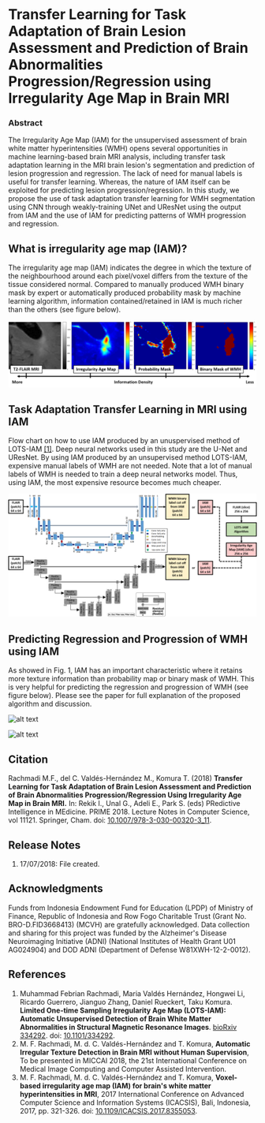 # Transfer Learning for Task Adaptation of Brain Lesion Assessment and Prediction of Brain Abnormalities Progression/Regression using Irregularity Age Map in Brain MRI

### Abstract

The Irregularity Age Map (IAM) for the unsupervised assessment of brain white matter hyperintensities (WMH) opens several opportunities in machine learning-based brain MRI analysis, including transfer task adaptation learning in the MRI brain lesion's segmentation and prediction of lesion progression and regression. The lack of need for manual labels is useful for transfer learning. Whereas, the nature of IAM itself can be exploited for predicting lesion progression/regression. In this study, we propose the use of task adaptation transfer learning for WMH segmentation using CNN through weakly-training UNet and UResNet using the output from IAM and the use of IAM for predicting patterns of WMH progression and regression.

## What is irregularity age map (IAM)?

The irregularity age map (IAM) indicates the degree in which the texture of the neighbourhood around each pixel/voxel differs from the texture of the tissue considered normal. Compared to manually produced WMH binary mask by expert or automatically produced probability mask by machine learning algorithm, information contained/retained in IAM is much richer than the others (see figure below).

![alt text](documentation/information-density.png "Fig.1: FLAIR vs. IAM vs. Probability Map vs. Binary Label of WMH")

## Task Adaptation Transfer Learning in MRI using IAM

Flow chart on how to use IAM produced by an unuspervised method of LOTS-IAM [[1]](https://www.biorxiv.org/content/early/2018/05/30/334292). Deep neural networks used in this study are the U-Net and UResNet. By using IAM produced by an unsupervised method LOTS-IAM, expensive manual labels of WMH are not needed. Note that a lot of manual labels of WMH is needed to train a deep neural networks model. Thus, using IAM, the most expensive resource becomes much cheaper.

![alt text](documentation/flowchart.png "Fig.2: Flowchart on how IAM is used as target of deep neural networks.")


## Predicting Regression and Progression of WMH using IAM

As showed in Fig. 1, IAM has an important characteristic where it retains more texture information than probability map or binary mask of WMH. This is very helpful for predicting the regression and progression of WMH (see figure below). Please see the paper for full explanation of the proposed algorithm and discussion.

![alt text](documentation/941_S_4100_2011_20_reg_iam_flair.gif "Fig.3: Regression of WMH using IAM.")

![alt text](documentation/941_S_4100_2011_20_prog_iam_flair.gif "Fig.4: Progression of WMH using IAM.")

## Citation

Rachmadi M.F., del C. Valdés-Hernández M., Komura T. (2018) **Transfer Learning for Task Adaptation of Brain Lesion Assessment and Prediction of Brain Abnormalities Progression/Regression Using Irregularity Age Map in Brain MRI.** In: Rekik I., Unal G., Adeli E., Park S. (eds) PRedictive Intelligence in MEdicine. PRIME 2018. Lecture Notes in Computer Science, vol 11121. Springer, Cham. doi: [10.1007/978-3-030-00320-3_11](https://doi.org/10.1007/978-3-030-00320-3_11).

## Release Notes
1. 17/07/2018: File created.

## Acknowledgments
Funds from Indonesia Endowment Fund for Education (LPDP) of Ministry of Finance, Republic of Indonesia and Row Fogo Charitable Trust (Grant No. BRO-D.FID3668413) (MCVH) are gratefully acknowledged. Data collection and sharing for this project was funded by the Alzheimer's Disease Neuroimaging Initiative (ADNI) (National Institutes of Health Grant U01 AG024904) and DOD ADNI (Department of Defense W81XWH-12-2-0012).

## References

 1. Muhammad Febrian Rachmadi,  Maria  Valdés Hernández,  Hongwei  Li,  Ricardo  Guerrero,  Jianguo  Zhang,  Daniel  Rueckert,  Taku  Komura. **Limited One-time Sampling Irregularity Age Map (LOTS-IAM): Automatic Unsupervised Detection of Brain White Matter Abnormalities in Structural Magnetic Resonance Images**. [bioRxiv 334292](https://www.biorxiv.org/content/early/2018/05/30/334292).  doi: [10.1101/334292](https://doi.org/10.1101/334292).
 2. M. F. Rachmadi, M. d. C. Valdés-Hernández and T. Komura, **Automatic Irregular Texture Detection in Brain MRI without Human Supervision**, To be presented in MICCAI 2018, the 21st International Conference on Medical Image Computing and Computer Assisted Intervention. 
 3. M. F. Rachmadi, M. d. C. Valdés-Hernández and T. Komura, **Voxel-based irregularity age map (IAM) for brain's white matter hyperintensities in MRI**, 2017 International Conference on Advanced Computer Science and Information Systems (ICACSIS), Bali, Indonesia, 2017, pp. 321-326.  doi: [10.1109/ICACSIS.2017.8355053](https://doi.org/10.1109/ICACSIS.2017.8355053).
